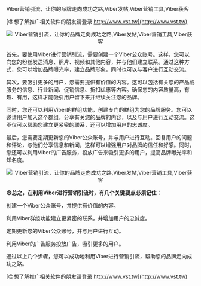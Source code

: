 Viber营销引流，让你的品牌走向成功之路,Viber发帖,Viber营销工具,Viber获客

[😍想了解推广相关软件的朋友请登录 http://www.vst.tw](http://www.vst.tw)

 <center><img src="https://vst.tw/MP4/tuiguang/png/6.png" alt="Viber营销引流，让你的品牌走向成功之路,Viber发帖,Viber营销工具,Viber获客"></center>

首先，要使用Viber进行营销引流，需要创建一个Viber公众账号。这样，您可以向您的粉丝发送消息、照片、视频和其他内容，并与他们建立联系。通过这种方式，您可以增加品牌曝光率，建立品牌形象，同时也可以与客户进行互动交流。

其次，要吸引更多的用户，您需要提供有价值的内容。这可以包括有关您的产品或服务的信息、行业新闻、促销信息、折扣优惠等内容。确保您的内容质量高，有趣、有用，这样才能吸引用户留下来并继续关注您的品牌。

同时，您还可以利用Viber的群组功能，创建专门的群组为您的品牌服务。您可以邀请用户加入这个群组，分享有关您的品牌的内容，以及与用户进行互动交流。这不仅可以帮助您建立更紧密的联系，还可以增加用户的忠诚度。

最后，您需要定期更新您的Viber公众账号，并与用户进行互动。回复用户的问题和评论，与他们分享信息和新闻，这样可以增强用户对品牌的信任和好感。同时，您还可以利用Viber的广告服务，投放广告来吸引更多的用户，提高品牌曝光率和知名度。

 <center><img src="https://vst.tw/MP4/tuiguang/png/4.png" alt="Viber营销引流，让你的品牌走向成功之路,Viber发帖,Viber营销工具,Viber获客"></center>

**😄总之，在利用Viber进行营销引流时，有几个关键要点必须记住：**

创建一个Viber公众账号，并提供有价值的内容。

利用Viber群组功能建立更紧密的联系，并增加用户的忠诚度。

定期更新您的Viber公众账号，并与用户进行互动。

利用Viber的广告服务投放广告，吸引更多的用户。

通过以上几个步骤，您可以成功地利用Viber进行营销引流，帮助您的品牌走向成功之路。

[😍想了解推广相关软件的朋友请登录 http://www.vst.tw](http://www.vst.tw)




